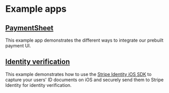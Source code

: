 # Example apps

## [**PaymentSheet**](/Example/PaymentSheet%20Example)

This example app demonstrates the different ways to integrate our prebuilt payment UI.

## [**Identity verification**](/Example/IdentityVerification%20Example)
This example demonstrates how to use the [Stripe Identity iOS SDK](../StripeIdentity/README.md) to capture your users' ID documents on iOS and securely send them to Stripe Identity for identity verification.
